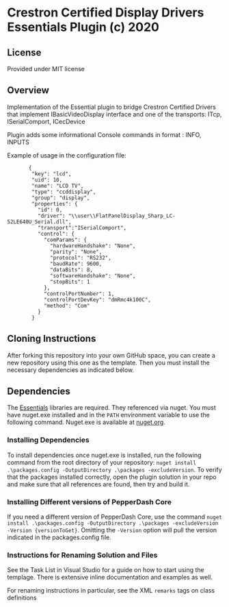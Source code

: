 # Crestron Certified Display Drivers Essentials Plugin (c) 2020

## License

Provided under MIT license

## Overview

Implementation of the Essential plugin to bridge Crestron Certified Drivers that implement IBasicVideoDisplay interface and one of the transports: ITcp, ISerialComport, ICecDevice

Plugin adds some informational Console commands in format <key><command>: INFO, INPUTS

Example of usage in the configuration file:
```
       {
        "key": "lcd",
        "uid": 10,
        "name": "LCD TV",
        "type": "ccddisplay",
        "group": "display",
        "properties": {
          "id": 0,
          "driver": "\\user\\FlatPanelDisplay_Sharp_LC-52LE640U_Serial.dll",
          "transport":"ISerialComport", 
          "control": {
            "comParams": {
              "hardwareHandshake": "None",
              "parity": "None",
              "protocol": "RS232",
              "baudRate": 9600,
              "dataBits": 8,
              "softwareHandshake": "None",
              "stopBits": 1
            },
            "controlPortNumber": 1,
            "controlPortDevKey": "dmRmc4k100C",
            "method": "Com"
          }
        }
```
## Cloning Instructions

After forking this repository into your own GitHub space, you can create a new repository using this one as the template.  Then you must install the necessary dependencies as indicated below.

## Dependencies

The [Essentials](https://github.com/PepperDash/Essentials) libraries are required. They referenced via nuget. You must have nuget.exe installed and in the `PATH` environment variable to use the following command. Nuget.exe is available at [nuget.org](https://dist.nuget.org/win-x86-commandline/latest/nuget.exe).

### Installing Dependencies

To install dependencies once nuget.exe is installed, run the following command from the root directory of your repository:
`nuget install .\packages.config -OutputDirectory .\packages -excludeVersion`.
To verify that the packages installed correctly, open the plugin solution in your repo and make sure that all references are found, then try and build it.

### Installing Different versions of PepperDash Core

If you need a different version of PepperDash Core, use the command `nuget install .\packages.config -OutputDirectory .\packages -excludeVersion -Version {versionToGet}`. Omitting the `-Version` option will pull the version indicated in the packages.config file.

### Instructions for Renaming Solution and Files

See the Task List in Visual Studio for a guide on how to start using the templage.  There is extensive inline documentation and examples as well.

For renaming instructions in particular, see the XML `remarks` tags on class definitions
